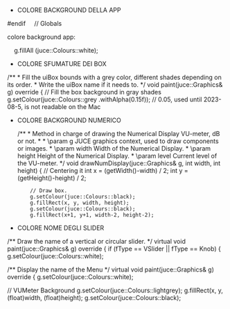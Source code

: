 - COLORE BACKGROUND DELLA APP

#endif
    // Globals

colore background app:

    g.fillAll (juce::Colours::white);



- COLORE SFUMATURE DEI BOX

/** 
         * Fill the uiBox bounds with a grey color, different shades depending on its order.
         * Write the uiBox name if it needs to.
         */
        void paint(juce::Graphics& g) override
        {
            // Fill the box background in gray shades
            g.setColour(juce::Colours::grey .withAlpha(0.15f)); // 0.05, used until 2023-08-5, is not readable on the Mac
          

- COLORE BACKGROUND NUMERICO
  
  /**
           * Method in charge of drawing the Numerical Display VU-meter, dB or not.
           *
           * \param   g       JUCE graphics context, used to draw components or images.
           * \param   width   Width of the Numerical Display.
           * \param   height  Height of the Numerical Display.
           * \param   level   Current level of the VU-meter.
           */
          void drawNumDisplay(juce::Graphics& g, int width, int height)
          {
              // Centering it
              int x = (getWidth()-width) / 2;
              int y = (getHeight()-height) / 2;
  
          // Draw box.
          g.setColour(juce::Colours::black);
          g.fillRect(x, y, width, height);
          g.setColour(juce::Colours::black);
          g.fillRect(x+1, y+1, width-2, height-2);
        

- COLORE NOME DEGLI SLIDER

/** Draw the name of a vertical or circular slider. */
        virtual void paint(juce::Graphics& g) override
        {
            if (fType == VSlider || fType == Knob) {
                g.setColour(juce::Colours::white);



/** Display the name of the Menu */
        virtual void paint(juce::Graphics& g) override
        {
            g.setColour(juce::Colours::white);



// VUMeter Background
            g.setColour(juce::Colours::lightgrey);
            g.fillRect(x, y, (float)width, (float)height);
            g.setColour(juce::Colours::black);
